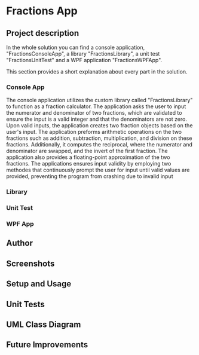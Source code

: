# Fractions App

## Project description

In the whole solution you can find a console application, "FractionsConsoleApp", a library "FractionsLibrary", a unit test "FractionsUnitTest" and a WPF application "FractionsWPFApp".

This section provides a short explanation about every part in the solution.

### Console App

The console application utilizes the custom library called "FractionsLibrary" to function as a fraction calculator. The application asks the user to input the numerator and denominator of two fractions, which are validated to ensure the input is a valid integer and that the denominators are not zero.
Upon valid inputs, the application creates two fraction objects based on the user's input.
The application preforms arithmetic operations on the two fractions such as addition, subtraction, multiplication, and division on these fractions. Additionally, it computes the reciprocal, where the numerator and denominator are swapped, and the invert of the first fraction. The application also provides a floating-point approximation of the two fractions.
The applications ensures input validity by employing two methodes that continuously prompt the user for input until valid values are provided, preventing the program from crashing due to invalid input

### Library

### Unit Test

### WPF App

## Author

## Screenshots

## Setup and Usage

## Unit Tests

## UML Class Diagram

## Future Improvements
